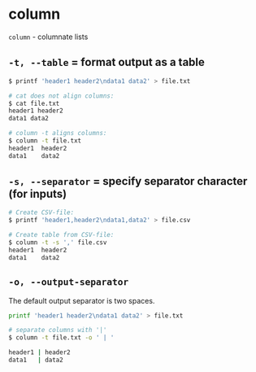 # column

`column` - columnate lists

## `-t, --table` = format output as a table
```bash
$ printf 'header1 header2\ndata1 data2' > file.txt

# cat does not align columns:
$ cat file.txt
header1 header2
data1 data2

# column -t aligns columns:
$ column -t file.txt
header1  header2
data1    data2
```

## `-s, --separator` = specify separator character (for inputs)
```bash
# Create CSV-file:
$ printf 'header1,header2\ndata1,data2' > file.csv

# Create table from CSV-file:
$ column -t -s ',' file.csv
header1  header2
data1    data2
```

## `-o, --output-separator`
The default output separator is two spaces.

```bash
printf 'header1 header2\ndata1 data2' > file.txt

# separate columns with '|'
$ column -t file.txt -o ' | '

header1 | header2
data1   | data2
```
